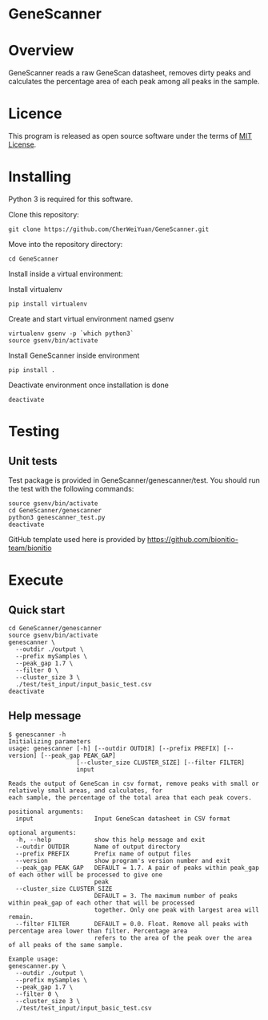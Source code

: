 # GeneScanner

# Overview 

GeneScanner reads a raw GeneScan datasheet, removes dirty peaks and calculates the percentage area of each peak among all peaks in the sample.

# Licence

This program is released as open source software under the terms of [MIT License](https://raw.githubusercontent.com/bionitio-team/bionitio/master/LICENSE).

# Installing

Python 3 is required for this software.

Clone this repository: 
```
git clone https://github.com/CherWeiYuan/GeneScanner.git
```

Move into the repository directory:
```
cd GeneScanner
```

Install inside a virtual environment:

Install virtualenv 
```
pip install virtualenv
```

Create and start virtual environment named gsenv
```
virtualenv gsenv -p `which python3`
source gsenv/bin/activate
```

Install GeneScanner inside environment
```
pip install .
```

Deactivate environment once installation is done
```
deactivate
```

# Testing

## Unit tests

Test package is provided in GeneScanner/genescanner/test. You should run the test with the following commands:
```
source gsenv/bin/activate
cd GeneScanner/genescanner
python3 genescanner_test.py
deactivate
```

GitHub template used here is provided by https://github.com/bionitio-team/bionitio

# Execute

## Quick start
```
cd GeneScanner/genescanner
source gsenv/bin/activate
genescanner \
  --outdir ./output \
  --prefix mySamples \
  --peak_gap 1.7 \
  --filter 0 \
  --cluster_size 3 \
  ./test/test_input/input_basic_test.csv
deactivate
```

## Help message
```
$ genescanner -h
Initializing parameters
usage: genescanner [-h] [--outdir OUTDIR] [--prefix PREFIX] [--version] [--peak_gap PEAK_GAP]
                   [--cluster_size CLUSTER_SIZE] [--filter FILTER]
                   input

Reads the output of GeneScan in csv format, remove peaks with small or relatively small areas, and calculates, for
each sample, the percentage of the total area that each peak covers.

positional arguments:
  input                 Input GeneScan datasheet in CSV format

optional arguments:
  -h, --help            show this help message and exit
  --outdir OUTDIR       Name of output directory
  --prefix PREFIX       Prefix name of output files
  --version             show program's version number and exit
  --peak_gap PEAK_GAP   DEFAULT = 1.7. A pair of peaks within peak_gap of each other will be processed to give one
                        peak
  --cluster_size CLUSTER_SIZE
                        DEFAULT = 3. The maximum number of peaks within peak_gap of each other that will be processed
                        together. Only one peak with largest area will remain.
  --filter FILTER       DEFAULT = 0.0. Float. Remove all peaks with percentage area lower than filter. Percentage area
                        refers to the area of the peak over the area of all peaks of the same sample.

Example usage: 
genescanner.py \
  --outdir ./output \
  --prefix mySamples \
  --peak_gap 1.7 \
  --filter 0 \
  --cluster_size 3 \
  ./test/test_input/input_basic_test.csv
```
